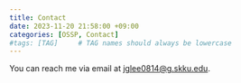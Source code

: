 ```yaml
---
title: Contact
date: 2023-11-20 21:58:00 +09:00
categories: [OSSP, Contact]
#tags: [TAG]     # TAG names should always be lowercase
---
```

You can reach me via email at jglee0814@g.skku.edu.